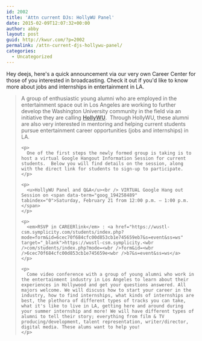 ```yaml
---
id: 2002
title: 'Attn current DJs: HollyWU Panel'
date: 2015-02-09T12:07:32+00:00
author: abby
layout: post
guid: http://kwur.com/?p=2002
permalink: /attn-current-djs-hollywu-panel/
categories:
  - Uncategorized
---
```

<div class="pf-content">
  <p>
    Hey deejs, here's a quick announcement via our very own Career Center for those of you interested in broadcasting. Check it out if you'd like to know more about jobs and internships in entertainment in LA.
  </p>
  
  <blockquote>
    <p>
      A group of enthusiastic young alumni who are employed in the entertainment space out in Los Angeles are working to further develop the Washington University community in the field via an initiative they are calling <strong><u>HollyWU</u></strong>.  Through HollyWU, these alumni are also very interested in mentoring and helping current students pursue entertainment career opportunities (jobs and internships) in LA. 
    </p>
    
    <p>
      One of the first steps the newly formed group is taking is to host a virtual Google Hangout Information Session for current students.  Below you will find details on the session, along with the direct link for students to sign-up to participate.  
    </p>
    
    <p>
      <u>HollyWU Panel and Q&A</u><br /> VIRTUAL Google Hang out Session on <span data-term="goog_194258489" tabindex="0">Saturday, February 21 from 12:00 p.m. – 1:00 p.m.</span>
    </p>
    
    <p>
      <em>RSVP in CAREERlink</em> : <a href="https://wustl-csm.symplicity.com/students/index.php?mode=form&id=6cec70f684cfc00d853cb1e745659eb7&s=event&ss=ws" target="_blank">https://wustl-csm.symplicity.<wbr />com/students/index.php?mode=<wbr />form&id=<wbr />6cec70f684cfc00d853cb1e745659e<wbr />b7&s=event&ss=ws</a>
    </p>
    
    <p>
      Come video conference with a group of young alumni who work in the entertainment industry in Los Angeles to learn about their experiences in Hollywood and get your questions answered. All majors welcome. We will discuss how to start your career in the industry, how to find internships, what kinds of internships are best, the plethora of different types of tracks you can take, what it's like to live in LA, getting here and around during your summer internship and more! We will have different types of alumni to tell their story; everything from film & TV producing/development, talent representation, writer/director, digital media. These alums want to help you!
    </p>
  </blockquote>
</div>